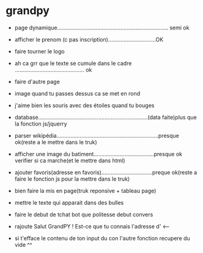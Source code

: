 # grandpy

- page dynamique........................................................................ semi ok

 - afficher le prenom (c pas inscription)...............................OK

- faire tourner le logo

- ah ca grr que le texte se cumule dans le cadre ............................................. ok 

- faire d'autre page

- image quand tu passes dessus ca se met en rond

- j'aime bien les souris avec des étoiles quand tu bouges
 
- database.......................................................................(data faite)plus que la fonction js/jquerry



- parser wikipédia..................................................................presque ok(reste a le mettre dans le truk)

- afficher une image du batiment.......................................presque ok verifier si ca marche(et le mettre dans html)

- ajouter favoris(adresse en favoris).................................preque ok(reste a  faire le fonction js pour la mettre dans le truk)

- bien faire la mis en page(truk reponsive + tableau page)

- mettre le texte qui apparait dans des bulles

- faire le debut de tchat bot que politesse debut convers

- rajoute Salut GrandPY ! Est-ce que tu connais l'adresse d' <--

- si t'efface le contenu de ton input du con l'autre fonction recupere du vide ^^
